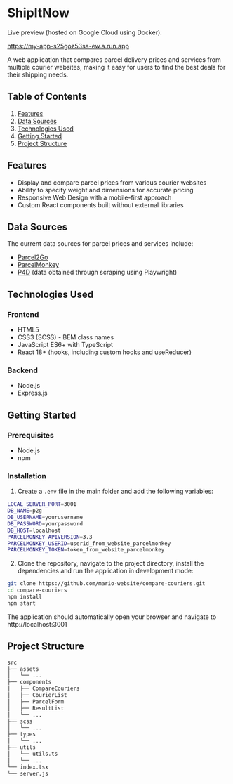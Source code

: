 # ShipItNow

Live preview (hosted on Google Cloud using Docker):

https://my-app-s25goz53sa-ew.a.run.app 

A web application that compares parcel delivery prices and services from multiple courier websites, making it easy for users to find the best deals for their shipping needs.

## Table of Contents

1. [Features](#features)
2. [Data Sources](#data-sources)
3. [Technologies Used](#technologies-used)
4. [Getting Started](#getting-started)
5. [Project Structure](#project-structure)

## Features

- Display and compare parcel prices from various courier websites
- Ability to specify weight and dimensions for accurate pricing
- Responsive Web Design with a mobile-first approach
- Custom React components built without external libraries

## Data Sources

The current data sources for parcel prices and services include:

- [Parcel2Go](https://parcel2go.com)
- [ParcelMonkey](https://parcelmonkey.co.uk)
- [P4D](https://p4d.co.uk) (data obtained through scraping using Playwright)

## Technologies Used

### Frontend

- HTML5
- CSS3 (SCSS) - BEM class names
- JavaScript ES6+ with TypeScript
- React 18+ (hooks, including custom hooks and useReducer)

### Backend

- Node.js
- Express.js

## Getting Started

### Prerequisites

- Node.js
- npm

### Installation

1. Create a `.env` file in the main folder and add the following variables:

```bash
LOCAL_SERVER_PORT=3001
DB_NAME=p2g
DB_USERNAME=yourusername
DB_PASSWORD=yourpassword
DB_HOST=localhost
PARCELMONKEY_APIVERSION=3.3
PARCELMONKEY_USERID=userid_from_website_parcelmonkey
PARCELMONKEY_TOKEN=token_from_website_parcelmonkey
```

2. Clone the repository, navigate to the project directory, install the dependencies and run the application in development mode:

```bash
git clone https://github.com/mario-website/compare-couriers.git
cd compare-couriers
npm install
npm start
```

The application should automatically open your browser and navigate to 
http://localhost:3001

## Project Structure
```bash
src
├── assets
│   └── ...
├── components
│   ├── CompareCouriers
│   ├── CourierList
│   ├── ParcelForm
│   ├── ResultList
│   └── ...
├── scss
│   └── ...
├── types
│   └── ...
├── utils
│   └── utils.ts
│   └── ...
└── index.tsx
└── server.js
```